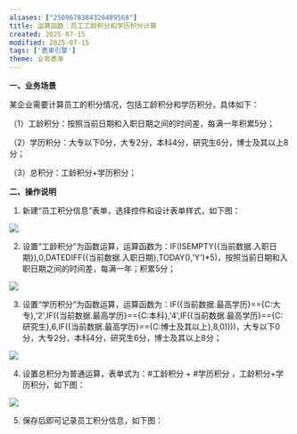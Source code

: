 ```yaml
---
aliases: ["2509678384320489568"]
title: 运算函数：员工工龄积分和学历积分计算
created: 2025-07-15
modified: 2025-07-15
tags: ['表单引擎']
theme: 业务表单
---
```


**一、业务场景**

某企业需要计算员工的积分情况，包括工龄积分和学历积分，具体如下：

（1）工龄积分：按照当前日期和入职日期之间的时间差，每满一年积累5分；

（2）学历积分：大专以下0分，大专2分，本科4分，研究生6分，博士及其以上8分；

（3）总积分：工龄积分+学历积分；

**二、操作说明**

1. 新建“员工积分信息”表单，选择控件和设计表单样式，如下图：

![](https://myhelpdoc.oss-cn-heyuan.aliyuncs.com/mdimages/fdd1b890669ffa1f4bda542f2a03f31f.jpg)

2. 设置“工龄积分”为函数运算，运算函数为：IF(ISEMPTY({当前数据.入职日期}),0,DATEDIFF({当前数据.入职日期},TODAY(),'Y')\*5)，按照当前日期和入职日期之间的时间差，每满一年；积累5分；

![](https://myhelpdoc.oss-cn-heyuan.aliyuncs.com/mdimages/a3b83d16e9a6c1ab997da4032f57264c.jpg)

3. 设置“学历积分”为函数运算，运算函数为：IF({当前数据.最高学历}=={C:大专},'2',IF({当前数据.最高学历}=={C:本科},'4',IF({当前数据.最高学历}=={C:研究生},6,IF({当前数据.最高学历}=={C:博士及其以上},8,0))))，大专以下0分，大专2分，本科4分，研究生6分，博士及其以上8分；

![](https://myhelpdoc.oss-cn-heyuan.aliyuncs.com/mdimages/35bb6358ab44f27fe51cbeee7c76833e.jpg)

4. 设置总积分为普通运算，表单式为：#工龄积分 + #学历积分 ，工龄积分+学历积分，如下图：

![](https://myhelpdoc.oss-cn-heyuan.aliyuncs.com/mdimages/f6632a5c657c48f03e0809c5f9d55e02.jpg)

5. 保存后即可记录员工积分信息，如下图：

